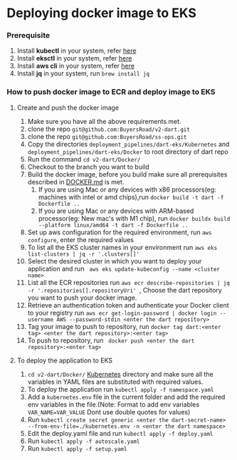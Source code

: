 # Deploying docker image to EKS

### Prerequisite

1. Install **kubectl** in your system, refer [here](https://buyersroad.atlassian.net/wiki/spaces/DEV/pages/1899888641/Install+and+Configure+kubectl)
2. Install **eksctl** in your system, refer [here](https://buyersroad.atlassian.net/wiki/spaces/DEV/pages/1897562602/Install+and+setup+eksctl)
3. Install **aws cli** in your system, refer [here](https://buyersroad.atlassian.net/wiki/spaces/DEV/pages/1897627992/Install+and+Setup+AWS+cli)
4. Install **jq** in your system, run `brew install jq`


### How to push  docker image to ECR and deploy image to EKS

1. Create and push the docker image

    1. Make sure you have all the above requirements met.
    2. clone the repo `git@github.com:BuyersRoad/v2-dart.git`
    3. clone the repo `git@github.com:BuyersRoad/ss-ops.git`
    4. Copy the directories `deployment_pipelines/dart-eks/Kubernetes` and `deployment_pipelines/dart-eks/Docker` to root directory of dart repo
    5. Run the command `cd v2-dart/Docker/`
    6. Checkout to the branch you want to build
    7. Build the docker image, before you build make sure all prerequisites described in [DOCKER.md](../Docker/DOCKER.md) is met.
        1. If you are using Mac or any devices with x86 processors(eg: machines with intel or amd chips),run `docker build -t dart -f Dockerfile .. `
        2. If you are using Mac or any devices with ARM-based processor(eg: New mac's with M1 chip), run `docker buildx build --platform linux/amd64 -t dart -f Dockerfile ..  `
    8. Set up aws configuration for the required environment, run `aws configure`, enter the required values
    9. To list all the EKS cluster names in your environment run ` aws eks list-clusters | jq -r '.clusters[]' `
    10. Select the desired cluster in which you want to deploy your application and run ` aws eks update-kubeconfig --name <cluster name>`
    11. List all the ECR repositories run `aws ecr describe-repositories | jq -r '.repositories[].repositoryUri' `, Choose the dart repository you want to push your docker image. 
    12. Retrieve an authentication token and authenticate your Docker client to your registry run ` aws ecr get-login-password | docker login --username AWS --password-stdin <enter the dart repository> `
    13. Tag your image to push to repository, run ` docker tag dart:<enter tag> <enter the dart repository>:<enter tag> `
    14. To push to repository, run ` docker push <enter the dart repository>:<enter tag>`


2. To deploy the application to EKS

    1. `cd v2-dart/Docker/` [Kubernetes](.) directory and make sure all the variables in YAML files are substituted with required values.
    2. To deploy the application run `kubectl apply -f namespace.yaml`
    3. Add a `kubernetes.env` file in the current folder and add the required env variables in the file.(Note: Format to add env variables `VAR_NAME=VAR_VALUE` Dont use double quotes for values) 
    4. Run `kubectl create secret generic <enter the dart-secret-name> --from-env-file=./kubernetes.env -n <enter the dart namespace>`
    5. Edit the deploy.yaml file and run `kubectl apply -f deploy.yaml`
    6. Run `kubectl apply -f autoscale.yaml`
    7. Run `kubectl apply -f setup.yaml`